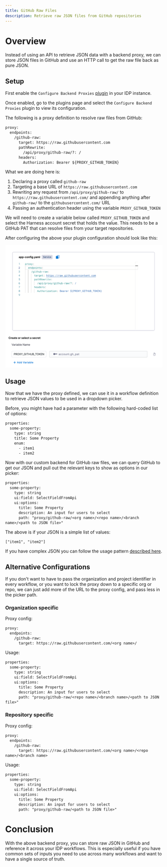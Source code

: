 ```yaml
---
title: GitHub Raw Files
description: Retrieve raw JSON files from GitHub repositories
---
```


# Overview

Instead of using an API to retrieve JSON data with a backend proxy, we can store JSON files in GitHub and use an HTTP call to get the raw file back as pure JSON.

## Setup

First enable the `Configure Backend Proxies` [plugin](https://developer.harness.io/docs/internal-developer-portal/plugins/overview) in your IDP instance.

Once enabled, go to the plugins page and select the `Configure Backend Proxies` plugin to view its configuration.

The following is a proxy definition to resolve raw files from GitHub:

```
proxy:
  endpoints:
    /github-raw:
      target: https://raw.githubusercontent.com
      pathRewrite:
        /api/proxy/github-raw/?: /
      headers:
        Authorization: Bearer ${PROXY_GITHUB_TOKEN}
```

What we are doing here is:

1. Declaring a proxy called `github-raw`
2. Targeting a base URL of `https://raw.githubusercontent.com`
3. Rewriting any request from `/api/proxy/github-raw/` to `https://raw.githubusercontent.com/` and appending anything after `github-raw/` to the `githubusercontent.com/` URL
4. Passing an authentication header using the variable `PROXY_GITHUB_TOKEN`

We will need to create a variable below called `PROXY_GITHUB_TOKEN` and select the Harness account secret that holds the value. This needs to be a GitHub PAT that can resolve files from your target repositories.

After configuring the above your plugin configuration should look like this:

![](../../static/idp-backend-github-raw-config.png)

## Usage

Now that we have the proxy defined, we can use it in a workflow definition to retrieve JSON values to be used in a dropdown picker.

Before, you might have had a parameter with the following hard-coded list of options:

```
properties:
  some-property:
    type: string
    title: Some Property
    enum:
      - item1
      - item2
```

Now with our custom backend for GitHub raw files, we can query GitHub to get our JSON and pull out the relevant keys to show as options in our picker:

```
properties:
  some-property:
    type: string
    ui:field: SelectFieldFromApi
    ui:options:
      title: Some Property
      description: An input for users to select
      path: "proxy/github-raw/<org name>/<repo name>/<branch name>/<path to JSON file>"
```

The above is if your JSON is a simple list of values:

```
["item1", "item2"]
```

If you have complex JSON you can follow the usage pattern [described here](https://developer.harness.io/docs/internal-developer-portal/flows/dynamic-picker/#parsing-api-response-using-filters).

## Alternative Configurations

If you don't want to have to pass the organization and project identifier in every workflow, or you want to lock the proxy down to a specific org or repo, we can just add more of the URL to the proxy config, and pass less in the picker path.

### Organization specific

Proxy config:

```
proxy:
  endpoints:
    /github-raw:
      target: https://raw.githubusercontent.com/<org name>/
```

Usage:

```
properties:
  some-property:
    type: string
    ui:field: SelectFieldFromApi
    ui:options:
      title: Some Property
      description: An input for users to select
      path: "proxy/github-raw/<repo name>/<branch name>/<path to JSON file>"
```

### Repository specific

Proxy config:

```
proxy:
  endpoints:
    /github-raw:
      target: https://raw.githubusercontent.com/<org name>/<repo name>/<branch name>
```

Usage:

```
properties:
  some-property:
    type: string
    ui:field: SelectFieldFromApi
    ui:options:
      title: Some Property
      description: An input for users to select
      path: "proxy/github-raw/<path to JSON file>"
```

# Conclusion

With the above backend proxy, you can store raw JSON in GitHub and reference it across your IDP workflows. This is especially useful if you have common sets of inputs you need to use across many workflows and want to have a single source of truth.
